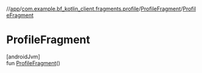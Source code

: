 //[app](../../../index.md)/[com.example.bf_kotlin_client.fragments.profile](../index.md)/[ProfileFragment](index.md)/[ProfileFragment](-profile-fragment.md)

# ProfileFragment

[androidJvm]\
fun [ProfileFragment](-profile-fragment.md)()

